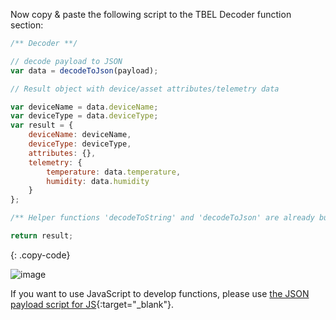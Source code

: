Now copy & paste the following script to the TBEL Decoder function section:

```javascript
/** Decoder **/

// decode payload to JSON
var data = decodeToJson(payload);

// Result object with device/asset attributes/telemetry data

var deviceName = data.deviceName;
var deviceType = data.deviceType;
var result = {
    deviceName: deviceName,
    deviceType: deviceType,
    attributes: {},
    telemetry: {
        temperature: data.temperature,
        humidity: data.humidity
    }
};

/** Helper functions 'decodeToString' and 'decodeToJson' are already built-in **/

return result;
``` 
{: .copy-code}

![image](https://img.thingsboard.io/pe/edge/integrations/coap/add-coap-integration-template-json-payload-2-edge.png)

If you want to use JavaScript to develop functions, please use [the JSON payload script for JS](/docs/pe/edge/user-guide/resources/json-payload-converter.json){:target="_blank"}.